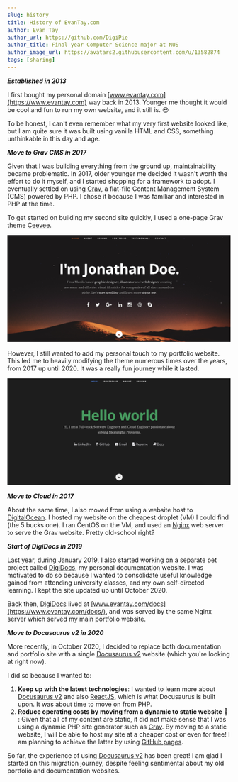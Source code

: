 ```yaml
---
slug: history
title: History of EvanTay.com
author: Evan Tay
author_url: https://github.com/DigiPie
author_title: Final year Computer Science major at NUS
author_image_url: https://avatars2.githubusercontent.com/u/13582874
tags: [sharing]
---
```


**_Established in 2013_**

I first bought my personal domain [www.evantay.com](https://www.evantay.com) way back in 2013. Younger me thought it would be cool and fun to run my own website, and it still is. :sunglasses:

To be honest, I can't even remember what my very first website looked like, but I am quite sure it was built using vanilla HTML and CSS, something unthinkable in this day and age.

<!--truncate-->

**_Move to Grav CMS in 2017_**

Given that I was building everything from the ground up, maintainability became problematic. In 2017, older younger me decided it wasn't worth the effort to do it myself, and I started shopping for a framework to adopt. I eventually settled on using [Grav](https://getgrav.org/), a flat-file Content Management System (CMS) powered by PHP. I chose it because I was familiar and interested in PHP at the time.

To get started on building my second site quickly, I used a one-page Grav theme [Ceevee](https://github.com/getgrav/grav-theme-ceevee).

![Ceevee](/img/blog/ceevee.png)

However, I still wanted to add my personal touch to my portfolio website. This led me to heavily modifying the theme numerous times over the years, from 2017 up until 2020. It was a really fun journey while it lasted.

![EvanTay.com v1 site](/img/blog/evantay_v1.png)

**_Move to Cloud in 2017_**

About the same time, I also moved from using a website host to [DigitalOcean](https://digitalocean.com). I hosted my website on the cheapest droplet (VM) I could find (the 5 bucks one). I ran CentOS on the VM, and used an [Nginx](https://www.nginx.com/) web server to serve the Grav website. Pretty old-school right?

**_Start of DigiDocs in 2019_**

Last year, during January 2019, I also started working on a separate pet project called [DigiDocs](https://digipie.github.io/digidocs/), my personal documentation website. I was motivated to do so because I wanted to consolidate useful knowledge gained from attending university classes, and my own self-directed learning. I kept the site updated up until October 2020.

Back then, [DigiDocs](https://digipie.github.io/digidocs/) lived at [www.evantay.com/docs](https://www.evantay.com/docs/), and was served by the same Nginx server which served my main portfolio website.

**_Move to Docusaurus v2 in 2020_**

More recently, in October 2020, I decided to replace both documentation and portfolio site with a single [Docusaurus v2](https://v2.docusaurus.io/) website (which you're looking at right now).

I did so because I wanted to:

1. **Keep up with the latest technologies**: I wanted to learn more about [Docusaurus v2](https://v2.docusaurus.io/) and also [ReactJS](https://reactjs.org/), which is what Docusaurus is built upon. It was about time to move on from PHP.
1. **Reduce operating costs by moving from a dynamic to static website** :money_with_wings: : Given that all of my content are static, it did not make sense that I was using a dynamic PHP site generator such as [Grav](https://getgrav.org/). By moving to a static website, I will be able to host my site at a cheaper cost or even for free! I am planning to achieve the latter by using [GitHub pages](https://pages.github.com/).

So far, the experience of using [Docusaurus v2](https://v2.docusaurus.io/) has been great! I am glad I started on this migration journey, despite feeling sentimental about my old portfolio and documentation websites.
